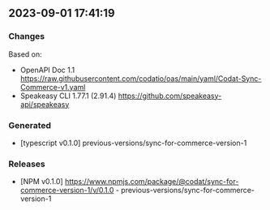 

## 2023-09-01 17:41:19
### Changes
Based on:
- OpenAPI Doc 1.1 https://raw.githubusercontent.com/codatio/oas/main/yaml/Codat-Sync-Commerce-v1.yaml
- Speakeasy CLI 1.77.1 (2.91.4) https://github.com/speakeasy-api/speakeasy
### Generated
- [typescript v0.1.0] previous-versions/sync-for-commerce-version-1
### Releases
- [NPM v0.1.0] https://www.npmjs.com/package/@codat/sync-for-commerce-version-1/v/0.1.0 - previous-versions/sync-for-commerce-version-1